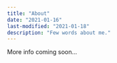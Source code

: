 ```yaml
---
title: "About"
date: "2021-01-16"
last-modified: "2021-01-18"
description: "Few words about me."
---
```


More info coming soon...